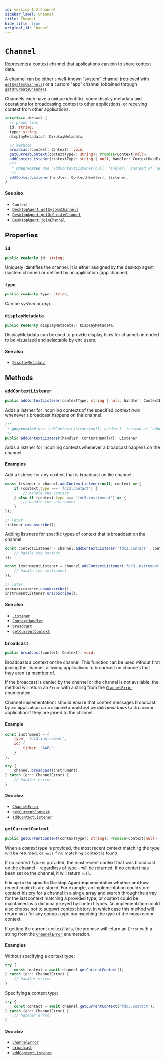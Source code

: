 ```yaml
---
id: version-1.2-Channel
sidebar_label: Channel
title: Channel
hide_title: true
original_id: Channel
---
```

# `Channel`

Represents a context channel that applications can join to share context data.

A channel can be either a well-known "system" channel (retrieved with [`getSystemChannels`](DesktopAgent#getsystemchannels)) or a custom "app" channel (obtained through [`getOrCreateChannel`](DesktopAgent#getorcreatechannel)).

Channels each have a unique identifier, some display metadata and operations for broadcasting context to other applications, or receiving context from other applications.

```ts
interface Channel {
  // properties
  id: string;
  type: string;
  displayMetadata?: DisplayMetadata;

  // methods
  broadcast(context: Context): void;
  getCurrentContext(contextType?: string): Promise<Context|null>;
  addContextListener(contextType: string | null, handler: ContextHandler): Listener;
  /**
   * @deprecated Use `addContextListener(null, handler)` instead of `addContextListener(handler)`
   */
  addContextListener(handler: ContextHandler): Listener;
}
```

#### See also

* [`Context`](Types#context)
* [`DesktopAgent.getSystemChannels`](DesktopAgent#getsystemchannels)
* [`DesktopAgent.getOrCreateChannel`](DesktopAgent#getorcreatechannel)
* [`DesktopAgent.joinChannel`](DesktopAgent#joinchannel)

## Properties

### `id`

```ts
public readonly id: string;
```

Uniquely identifies the channel. It is either assigned by the desktop agent (system channel) or defined by an application (app channel).

### `type`

```ts
public readonly type: string;
```

Can be _system_ or _app_.

### `displayMetadata`

```ts
public readonly displayMetadata?: DisplayMetadata;
```

DisplayMetadata can be used to provide display hints for channels intended to be visualized and selectable by end users.

#### See also
* [`DisplayMetadata`](Metadata#displaymetadata)

## Methods


### `addContextListener`
```ts
public addContextListener(contextType: string | null, handler: ContextHandler): Listener;
```
Adds a listener for incoming contexts of the specified _context type_ whenever a broadcast happens on this channel.

```ts
/**
 * @deprecated Use `addContextListener(null, handler)` instead of `addContextListener(handler)`
 */
public addContextListener(handler: ContextHandler): Listener;
```
Adds a listener for incoming contexts whenever a broadcast happens on the channel.


#### Examples

Add a listener for any context that is broadcast on the channel:

```ts
const listener = channel.addContextListener(null, context => {
    if (context.type === 'fdc3.contact') {
        // handle the contact
    } else if (context.type === 'fdc3.instrument') => {
        // handle the instrument
    }
});

// later
listener.unsubscribe();
```

Adding listeners for specific types of context that is broadcast on the channel:

```ts
const contactListener = channel.addContextListener('fdc3.contact', contact => {
    // handle the contact
});

const instrumentListener = channel.addContextListener('fdc3.instrument', instrument => {
    // handle the instrument
});

// later
contactListener.unsubscribe();
instrumentListener.unsubscribe();
```

#### See also
* [`Listener`](Listener)
* [`ContextHandler`](Types#contexthandler)
* [`broadcast`](#broadcast)
* [`getCurrentContext`](#getcurrentcontext)

### `broadcast`

```typescript
public broadcast(context: Context): void;
```

Broadcasts a context on the channel. This function can be used without first joining the channel, allowing applications to broadcast on channels that they aren't a member of.

If the broadcast is denied by the channel or the channel is not available, the method will return an `Error` with a string from the [`ChannelError`](ChannelError) enumeration.

Channel implementations should ensure that context messages broadcast by an application on a channel should not be delivered back to that same application if they are joined to the channel.

#### Example

```javascript
const instrument = {
    type: 'fdc3.instrument',
    id: {
        ticker: 'AAPL'
    }
};

try {
    channel.broadcast(instrument);
} catch (err: ChannelError) {
    // handler errror
}
```

#### See also
* [`ChannelError`](Errors#channelerror)
* [`getCurrentContext`](#getcurrentcontext)
* [`addContextListener`](#addcontextlistener)

### `getCurrentContext`

```ts
public getCurrentContext(contextType?: string): Promise<Context|null>;
```

When a _context type_ is provided, the most recent context matching the type will be returned, or `null` if no matching context is found.

If no _context type_ is provided, the most recent context that was broadcast on the channel - regardless of type - will be returned.  If no context has been set on the channel, it will return `null`.

It is up to the specific Desktop Agent implementation whether and how recent contexts are stored. For example, an implementation could store context history for a channel in a single array and search through the array for the last context matching a provided type, or context could be maintained as a dictionary keyed by context types. An implementation could also choose not to support context history, in which case this method will return `null` for any context type not matching the type of the most recent context.


If getting the current context fails, the promise will return an `Error` with a string from the [`ChannelError`](ChannelError) enumeration.

#### Examples

Without specifying a context type:

```ts
try {
    const context = await channel.getCurrentContext();
} catch (err: ChannelError) {
    // handler errror
}
```

Specifying a context type:

```ts
try {
    const contact = await channel.getCurrentContext('fdc3.contact');
} catch (err: ChannelError) {
    // handler errror
}
```

#### See also
* [`ChannelError`](Errors#channelerror)
* [`broadcast`](#broadcast)
* [`addContextListener`](#addcontextlistener)

